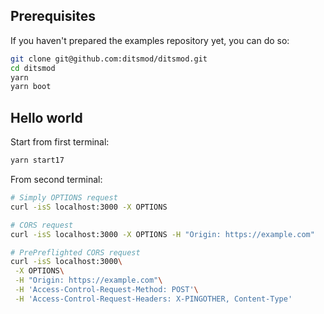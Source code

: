 ## Prerequisites

If you haven't prepared the examples repository yet, you can do so:

```bash
git clone git@github.com:ditsmod/ditsmod.git
cd ditsmod
yarn
yarn boot
```

## Hello world

Start from first terminal:

```bash
yarn start17
```

From second terminal:

```bash
# Simply OPTIONS request
curl -isS localhost:3000 -X OPTIONS

# CORS request
curl -isS localhost:3000 -X OPTIONS -H "Origin: https://example.com"

# PrePreflighted CORS request
curl -isS localhost:3000\
 -X OPTIONS\
 -H "Origin: https://example.com"\
 -H 'Access-Control-Request-Method: POST'\
 -H 'Access-Control-Request-Headers: X-PINGOTHER, Content-Type'
```
